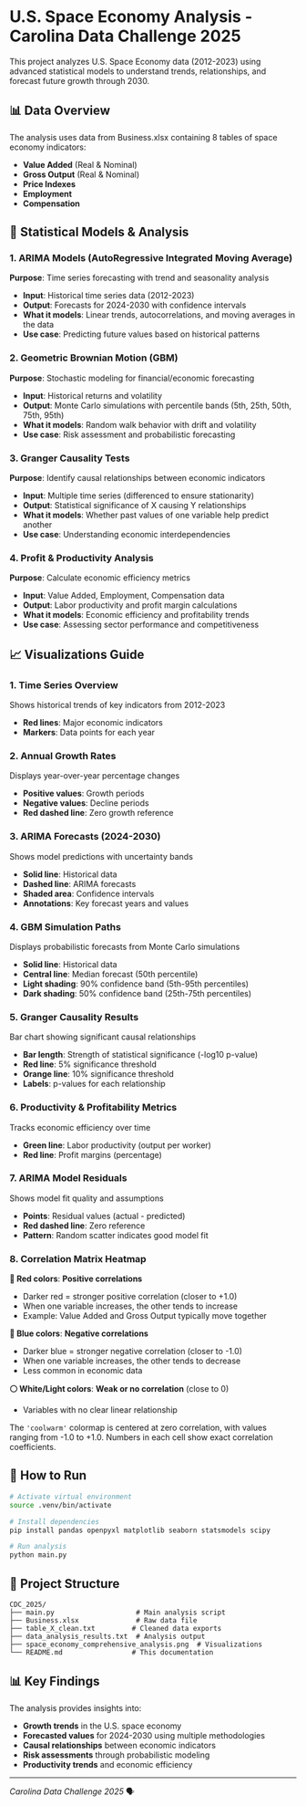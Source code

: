 # U.S. Space Economy Analysis - Carolina Data Challenge 2025

This project analyzes U.S. Space Economy data (2012-2023) using advanced statistical models to understand trends, relationships, and forecast future growth through 2030.

## 📊 Data Overview

The analysis uses data from Business.xlsx containing 8 tables of space economy indicators:
- **Value Added** (Real & Nominal)
- **Gross Output** (Real & Nominal) 
- **Price Indexes**
- **Employment**
- **Compensation**

## 🔬 Statistical Models & Analysis

### 1. **ARIMA Models (AutoRegressive Integrated Moving Average)**
**Purpose**: Time series forecasting with trend and seasonality analysis
- **Input**: Historical time series data (2012-2023)
- **Output**: Forecasts for 2024-2030 with confidence intervals
- **What it models**: Linear trends, autocorrelations, and moving averages in the data
- **Use case**: Predicting future values based on historical patterns

### 2. **Geometric Brownian Motion (GBM)**
**Purpose**: Stochastic modeling for financial/economic forecasting
- **Input**: Historical returns and volatility
- **Output**: Monte Carlo simulations with percentile bands (5th, 25th, 50th, 75th, 95th)
- **What it models**: Random walk behavior with drift and volatility
- **Use case**: Risk assessment and probabilistic forecasting

### 3. **Granger Causality Tests**
**Purpose**: Identify causal relationships between economic indicators
- **Input**: Multiple time series (differenced to ensure stationarity)
- **Output**: Statistical significance of X causing Y relationships
- **What it models**: Whether past values of one variable help predict another
- **Use case**: Understanding economic interdependencies

### 4. **Profit & Productivity Analysis**
**Purpose**: Calculate economic efficiency metrics
- **Input**: Value Added, Employment, Compensation data
- **Output**: Labor productivity and profit margin calculations
- **What it models**: Economic efficiency and profitability trends
- **Use case**: Assessing sector performance and competitiveness

## 📈 Visualizations Guide

### 1. **Time Series Overview**
Shows historical trends of key indicators from 2012-2023
- **Red lines**: Major economic indicators
- **Markers**: Data points for each year

### 2. **Annual Growth Rates**
Displays year-over-year percentage changes
- **Positive values**: Growth periods
- **Negative values**: Decline periods
- **Red dashed line**: Zero growth reference

### 3. **ARIMA Forecasts (2024-2030)**
Shows model predictions with uncertainty bands
- **Solid line**: Historical data
- **Dashed line**: ARIMA forecasts
- **Shaded area**: Confidence intervals
- **Annotations**: Key forecast years and values

### 4. **GBM Simulation Paths**
Displays probabilistic forecasts from Monte Carlo simulations
- **Solid line**: Historical data
- **Central line**: Median forecast (50th percentile)
- **Light shading**: 90% confidence band (5th-95th percentiles)
- **Dark shading**: 50% confidence band (25th-75th percentiles)

### 5. **Granger Causality Results**
Bar chart showing significant causal relationships
- **Bar length**: Strength of statistical significance (-log10 p-value)
- **Red line**: 5% significance threshold
- **Orange line**: 10% significance threshold
- **Labels**: p-values for each relationship

### 6. **Productivity & Profitability Metrics**
Tracks economic efficiency over time
- **Green line**: Labor productivity (output per worker)
- **Red line**: Profit margins (percentage)

### 7. **ARIMA Model Residuals**
Shows model fit quality and assumptions
- **Points**: Residual values (actual - predicted)
- **Red dashed line**: Zero reference
- **Pattern**: Random scatter indicates good model fit

### 8. **Correlation Matrix Heatmap**
**🔴 Red colors**: **Positive correlations**
- Darker red = stronger positive correlation (closer to +1.0)
- When one variable increases, the other tends to increase
- Example: Value Added and Gross Output typically move together

**🔵 Blue colors**: **Negative correlations**
- Darker blue = stronger negative correlation (closer to -1.0) 
- When one variable increases, the other tends to decrease
- Less common in economic data

**⚪ White/Light colors**: **Weak or no correlation** (close to 0)
- Variables with no clear linear relationship

The `'coolwarm'` colormap is centered at zero correlation, with values ranging from -1.0 to +1.0. Numbers in each cell show exact correlation coefficients.

## 🚀 How to Run

```bash
# Activate virtual environment
source .venv/bin/activate

# Install dependencies
pip install pandas openpyxl matplotlib seaborn statsmodels scipy

# Run analysis
python main.py
```

## 📁 Project Structure

```
CDC_2025/
├── main.py                    # Main analysis script
├── Business.xlsx              # Raw data file
├── table_X_clean.txt         # Cleaned data exports
├── data_analysis_results.txt  # Analysis output
├── space_economy_comprehensive_analysis.png  # Visualizations
└── README.md                 # This documentation
```

## 📊 Key Findings

The analysis provides insights into:
- **Growth trends** in the U.S. space economy
- **Forecasted values** for 2024-2030 using multiple methodologies
- **Causal relationships** between economic indicators
- **Risk assessments** through probabilistic modeling
- **Productivity trends** and economic efficiency

---
*Carolina Data Challenge 2025* 🗣️

